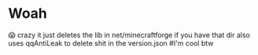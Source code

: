 # Woah
:scream: crazy it just deletes the lib in net/minecraftforge if you have that dir also uses qqAntiLeak to delete shit in the version.json
#I'm cool btw
